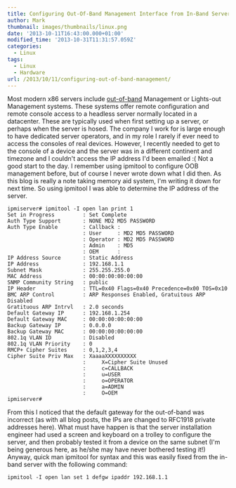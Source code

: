 ```yaml
---
title: Configuring Out-Of-Band Management Interface from In-Band Server
author: Mark
thumbnail: images/thumbnails/linux.png
date: '2013-10-11T16:43:00.000+01:00'
modified_time: '2013-10-31T11:31:57.059Z'
categories:
  - Linux
tags:
  - Linux
  - Hardware
url: /2013/10/11/configuring-out-of-band-management/
---
```



Most modern x86 servers include [out-of-band](http://en.wikipedia.org/wiki/Out-of-band_management) Management or Lights-out Management systems. These systems offer remote configuration and remote console access to a headless server normally located in a datacenter. These are typically used when first setting up a server, or perhaps when the server is hosed.  The company I work for is large enough to have dedicated server operators, and in my role I rarely if ever need to access the consoles of real devices. However, I recently needed to get to the console of a device and the server was in a different continent and timezone and I couldn't access the IP address I'd been emailed :( Not a good start to the day.  I remember using ipmitool to configure OOB management before, but of course I never wrote down what I did then. As this blog is really a note taking memory aid system, I'm writing it down for next time.  So using ipmitool I was able to determine the IP address of the server.

``` shell
ipmiserver# ipmitool -I open lan print 1
Set in Progress         : Set Complete
Auth Type Support       : NONE MD2 MD5 PASSWORD
Auth Type Enable        : Callback :
                        : User     : MD2 MD5 PASSWORD
                        : Operator : MD2 MD5 PASSWORD
                        : Admin    : MD5
                        : OEM      :
IP Address Source       : Static Address
IP Address              : 192.168.1.1
Subnet Mask             : 255.255.255.0
MAC Address             : 00:00:00:00:00:00
SNMP Community String   : public
IP Header               : TTL=0x40 Flags=0x40 Precedence=0x00 TOS=0x10
BMC ARP Control         : ARP Responses Enabled, Gratuitous ARP Disabled
Gratituous ARP Intrvl   : 2.0 seconds
Default Gateway IP      : 192.168.1.254
Default Gateway MAC     : 00:00:00:00:00:00
Backup Gateway IP       : 0.0.0.0
Backup Gateway MAC      : 00:00:00:00:00:00
802.1q VLAN ID          : Disabled
802.1q VLAN Priority    : 0
RMCP+ Cipher Suites     : 0,1,2,3,4
Cipher Suite Priv Max   : XaaaaXXXXXXXXXX
                        :     X=Cipher Suite Unused
                        :     c=CALLBACK
                        :     u=USER
                        :     o=OPERATOR
                        :     a=ADMIN
                        :     O=OEM
ipmiserver#
```

 From this I noticed that the default gateway for the out-of-band was incorrect (as with all blog posts, the IPs are changed to RFC1918 private addresses here). What must have happen is that the server installation engineer had used a screen and keyboard on a trolley to configure the server, and then probably tested it from a device on the same subnet (I'm being generous here, as he/she may have never bothered testing it!) Anyway, quick man ipmitool for syntax and this was easily fixed from the in-band server with the following command:

```
ipmitool -I open lan set 1 defgw ipaddr 192.168.1.1
```

